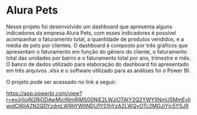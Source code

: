 # Alura Pets

  Nesse projeto foi desenvolvido um dashboard que apresenta alguns indicadores da empresa Alura Pets, com esses indicadores é possível acompanhar o faturamento total, a quantidade de produtos vendidos, e a média de pets por clientes. O dashboard é composto por três gráficos que apresentam o faturamento em função do gênero do cliente, o faturamento total das unidades por bairro e o faturamento total por ano, trimestre e mês. O banco de dados utilizado para elaboração do dashboard foi apresentado em três arquivos .xlsx e o software utilizado para as análises foi o Power BI.

  O projeto pode ser acessado no link a seguir:

https://app.powerbi.com/view?r=eyJrIjoiN2RiODAwMjctNmRjMS00NjE2LWJiOTAtY2Q2YWY5NmU5MmEyIiwidCI6IjA2N2Q0YzdmLWRhYWItNDU1YS1hYzA2LWQyOTc2MGJiYjc5YSJ9 
